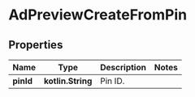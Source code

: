 
# AdPreviewCreateFromPin

## Properties
| Name | Type | Description | Notes |
| ------------ | ------------- | ------------- | ------------- |
| **pinId** | **kotlin.String** | Pin ID. |  |



